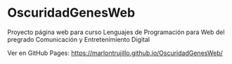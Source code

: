 # OscuridadGenesWeb
Proyecto página web para curso Lenguajes de Programación para Web del pregrado Comunicación y Entretenimiento Digital

Ver en GitHub Pages:
https://marlontrujillo.github.io/OscuridadGenesWeb/
